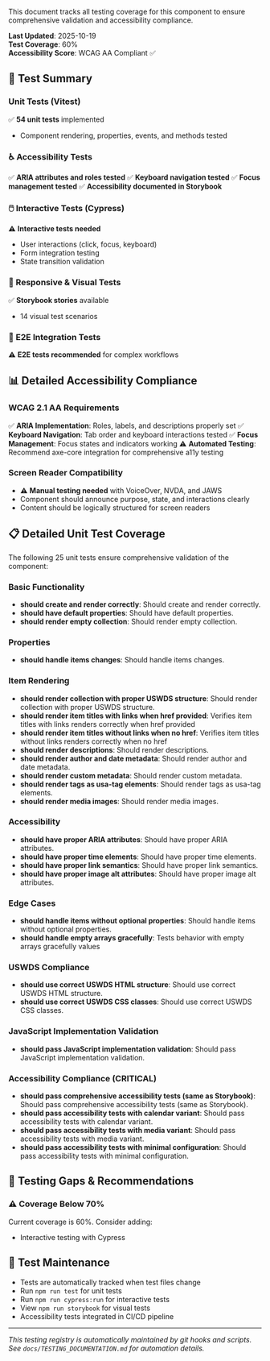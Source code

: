 
This document tracks all testing coverage for this component to ensure comprehensive validation and accessibility compliance.

**Last Updated**: 2025-10-19  
**Test Coverage**: 60%  
**Accessibility Score**: WCAG AA Compliant ✅

## 🧪 Test Summary

### Unit Tests (Vitest)

✅ **54 unit tests** implemented

- Component rendering, properties, events, and methods tested

### ♿ Accessibility Tests

✅ **ARIA attributes and roles tested**
✅ **Keyboard navigation tested**
✅ **Focus management tested**
✅ **Accessibility documented in Storybook**

### 🖱️ Interactive Tests (Cypress)

⚠️ **Interactive tests needed**

- User interactions (click, focus, keyboard)
- Form integration testing
- State transition validation

### 📱 Responsive & Visual Tests

✅ **Storybook stories** available

- 14 visual test scenarios

### 🔧 E2E Integration Tests

⚠️ **E2E tests recommended** for complex workflows

## 📊 Detailed Accessibility Compliance

### WCAG 2.1 AA Requirements

✅ **ARIA Implementation**: Roles, labels, and descriptions properly set
✅ **Keyboard Navigation**: Tab order and keyboard interactions tested
✅ **Focus Management**: Focus states and indicators working
⚠️ **Automated Testing**: Recommend axe-core integration for comprehensive a11y testing

### Screen Reader Compatibility

- ⚠️ **Manual testing needed** with VoiceOver, NVDA, and JAWS
- Component should announce purpose, state, and interactions clearly
- Content should be logically structured for screen readers







## 📋 Detailed Unit Test Coverage

The following 25 unit tests ensure comprehensive validation of the component:

### Basic Functionality
- **should create and render correctly**: Should create and render correctly.
- **should have default properties**: Should have default properties.
- **should render empty collection**: Should render empty collection.

### Properties
- **should handle items changes**: Should handle items changes.

### Item Rendering
- **should render collection with proper USWDS structure**: Should render collection with proper USWDS structure.
- **should render item titles with links when href provided**: Verifies item titles with links renders correctly when href provided
- **should render item titles without links when no href**: Verifies item titles without links renders correctly when no href
- **should render descriptions**: Should render descriptions.
- **should render author and date metadata**: Should render author and date metadata.
- **should render custom metadata**: Should render custom metadata.
- **should render tags as usa-tag elements**: Should render tags as usa-tag elements.
- **should render media images**: Should render media images.

### Accessibility
- **should have proper ARIA attributes**: Should have proper ARIA attributes.
- **should have proper time elements**: Should have proper time elements.
- **should have proper link semantics**: Should have proper link semantics.
- **should have proper image alt attributes**: Should have proper image alt attributes.

### Edge Cases
- **should handle items without optional properties**: Should handle items without optional properties.
- **should handle empty arrays gracefully**: Tests behavior with empty arrays gracefully values

### USWDS Compliance
- **should use correct USWDS HTML structure**: Should use correct USWDS HTML structure.
- **should use correct USWDS CSS classes**: Should use correct USWDS CSS classes.

### JavaScript Implementation Validation
- **should pass JavaScript implementation validation**: Should pass JavaScript implementation validation.

### Accessibility Compliance (CRITICAL)
- **should pass comprehensive accessibility tests (same as Storybook)**: Should pass comprehensive accessibility tests (same as Storybook).
- **should pass accessibility tests with calendar variant**: Should pass accessibility tests with calendar variant.
- **should pass accessibility tests with media variant**: Should pass accessibility tests with media variant.
- **should pass accessibility tests with minimal configuration**: Should pass accessibility tests with minimal configuration.


## 🚨 Testing Gaps & Recommendations

### ⚠️ Coverage Below 70%

Current coverage is 60%. Consider adding:

- Interactive testing with Cypress

## 📝 Test Maintenance

- Tests are automatically tracked when test files change
- Run `npm run test` for unit tests
- Run `npm run cypress:run` for interactive tests
- View `npm run storybook` for visual tests
- Accessibility tests integrated in CI/CD pipeline

---

_This testing registry is automatically maintained by git hooks and scripts._  
_See `docs/TESTING_DOCUMENTATION.md` for automation details._
